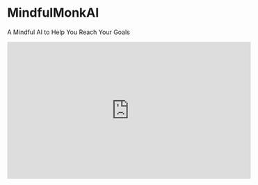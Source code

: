 # MindfulMonkAI
A Mindful AI to Help You Reach Your Goals

<iframe width="560" height="315" src="https://www.youtube.com/embed/bCgFgUSCEII?si=JZ9xMqvbdCDVBHMx" title="YouTube video player" frameborder="0" allow="accelerometer; autoplay; clipboard-write; encrypted-media; gyroscope; picture-in-picture; web-share" allowfullscreen></iframe>
